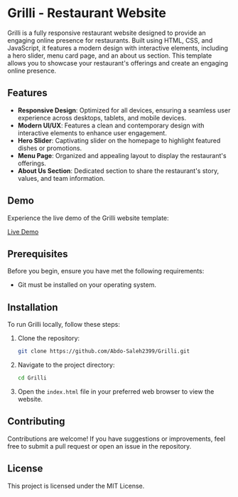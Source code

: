 # Grilli - Restaurant Website

Grilli is a fully responsive restaurant website designed to provide an engaging online presence for restaurants. Built using HTML, CSS, and JavaScript, it features a modern design with interactive elements, including a hero slider, menu card page, and an about us section. This template allows you to showcase your restaurant's offerings and create an engaging online presence.

## Features

- **Responsive Design**: Optimized for all devices, ensuring a seamless user experience across desktops, tablets, and mobile devices.
- **Modern UI/UX**: Features a clean and contemporary design with interactive elements to enhance user engagement.
- **Hero Slider**: Captivating slider on the homepage to highlight featured dishes or promotions.
- **Menu Page**: Organized and appealing layout to display the restaurant's offerings.
- **About Us Section**: Dedicated section to share the restaurant's story, values, and team information.

## Demo

Experience the live demo of the Grilli website template:

[Live Demo](https://rudrakatrodiya.github.io/Restaurant/)

## Prerequisites

Before you begin, ensure you have met the following requirements:

- Git must be installed on your operating system.

## Installation

To run Grilli locally, follow these steps:

1. Clone the repository:

   ```bash
   git clone https://github.com/Abdo-Saleh2399/Grilli.git
   ```

2. Navigate to the project directory:

   ```bash
   cd Grilli
   ```

3. Open the `index.html` file in your preferred web browser to view the website.

## Contributing

Contributions are welcome! If you have suggestions or improvements, feel free to submit a pull request or open an issue in the repository.

## License

This project is licensed under the MIT License.


